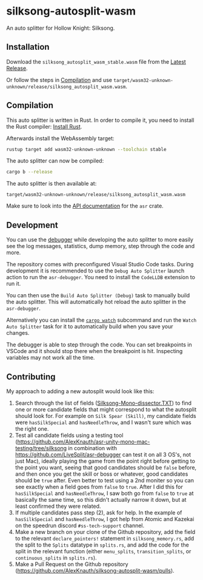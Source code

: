 # silksong-autosplit-wasm

An auto splitter for Hollow Knight: Silksong.

## Installation

Download the `silksong_autosplit_wasm_stable.wasm` file from the [Latest Release](https://github.com/AlexKnauth/silksong-autosplit-wasm/releases/latest).

Or follow the steps in [Compilation](#compilation) and use `target/wasm32-unknown-unknown/release/silksong_autosplit_wasm.wasm`.

## Compilation

This auto splitter is written in Rust. In order to compile it, you need to
install the Rust compiler: [Install Rust](https://www.rust-lang.org/tools/install).

Afterwards install the WebAssembly target:
```sh
rustup target add wasm32-unknown-unknown --toolchain stable
```

The auto splitter can now be compiled:
```sh
cargo b --release
```

The auto splitter is then available at:
```
target/wasm32-unknown-unknown/release/silksong_autosplit_wasm.wasm
```

Make sure to look into the [API documentation](https://livesplit.org/asr/asr/) for the `asr` crate.

## Development

You can use the [debugger](https://github.com/LiveSplit/asr-debugger) while
developing the auto splitter to more easily see the log messages, statistics,
dump memory, step through the code and more.

The repository comes with preconfigured Visual Studio Code tasks. During
development it is recommended to use the `Debug Auto Splitter` launch action to
run the `asr-debugger`. You need to install the `CodeLLDB` extension to run it.

You can then use the `Build Auto Splitter (Debug)` task to manually build the
auto splitter. This will automatically hot reload the auto splitter in the
`asr-debugger`.

Alternatively you can install the [`cargo
watch`](https://github.com/watchexec/cargo-watch?tab=readme-ov-file#install)
subcommand and run the `Watch Auto Splitter` task for it to automatically build
when you save your changes.

The debugger is able to step through the code. You can set breakpoints in VSCode
and it should stop there when the breakpoint is hit. Inspecting variables may
not work all the time.

## Contributing

My approach to adding a new autosplit would look like this:
1. Search through the list of fields ([Silksong-Mono-dissector.TXT](Silksong-Mono-dissector.TXT)) to find one or more candidate fields that might correspond to what the autosplit should look for. For example on `Silk Spear (Skill)`, my candidate fields were `hasSilkSpecial` and `hasNeedleThrow`, and I wasn't sure which was the right one.
2. Test all candidate fields using a testing tool (https://github.com/AlexKnauth/asr-unity-mono-mac-testing/tree/silksong in combination with https://github.com/LiveSplit/asr-debugger can test it on all 3 OS's, not just Mac), ideally playing the game from the point right before getting to the point you want, seeing that good candidates should be `false` before, and then once you get the skill or boss or whatever, good candidates should be `true` after. Even better to test using a 2nd moniter so you can see exactly when a field goes from `false` to `true`. After I did this for `hasSilkSpecial` and `hasNeedleThrow`, I saw both go from `false` to `true` at basically the same time, so this didn't actually narrow it down, but at least confirmed they were related.
3. If multiple candidates pass step (2), ask for help. In the example of `hasSilkSpecial` and `hasNeedleThrow`, I got help from Atomic and Kazekai on the speedrun discord `#ss-tech-support` channel.
4. Make a new branch on your clone of the Github repository, add the field to the relevant `declare_pointers!` statement in `silksong_memory.rs`, add the split to the `Splits` datatype in `splits.rs`, and add the code for the split in the relevant function (either `menu_splits`, `transition_splits`, or `continuous_splits` in `splits.rs`).
5. Make a Pull Request on the Github repository (https://github.com/AlexKnauth/silksong-autosplit-wasm/pulls).
